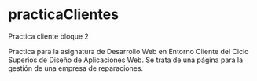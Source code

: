 # practicaClientes
Practica cliente bloque 2

Practica para la asignatura de Desarrollo Web en Entorno Cliente del Ciclo Superios de Diseño de Aplicaciones Web.
Se trata de una página para la gestión de una empresa de reparaciones. 
